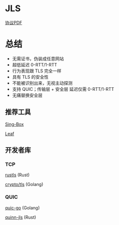 # JLS

[协议PDF](https://github.com/JimmyHuang454/JLS/blob/master/pdf/thuthesis-example.pdf)

# 总结

- 无需证书，伪装成任意网站
- 超低延迟 0-RTT/1-RTT
- 行为表现跟 TLS 完全一样
- 具有 TLS 的安全性
- 不能被识别出来，无视主动探测
- 支持 QUIC；传输层 + 安全层 延迟仅需 0-RTT/1-RTT
- 无痛替换安全层

## 推荐工具

[Sing-Box](https://github.com/JimmyHuang454/sing-box)

[Leaf](https://github.com/eycorsican/leaf)

## 开发者库

### TCP

[rustls](https://github.com/vincentliu77/rustls-jls) (Rust)

[crypto/tls](https://github.com/JimmyHuang454/JLS-go) (Golang)

### QUIC

[quic-go](https://github.com/JimmyHuang454/quic-go) (Golang)

[quinn-jls](https://github.com/vincentliu77/quinn-jls) (Rust)

